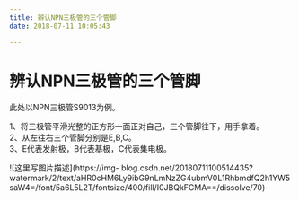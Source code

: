 ```yaml
---
title: 辨认NPN三极管的三个管脚
date: 2018-07-11 10:05:43

---
```

#  辨认NPN三极管的三个管脚

此处以NPN三极管S9013为例。

1、将三极管平滑光整的正方形一面正对自己，三个管脚往下，用手拿着。  
2、从左往右三个管脚分别是E,B,C。  
3、E代表发射极，B代表基极，C代表集电极。

![这里写图片描述](https://img-
blog.csdn.net/20180711100514435?watermark/2/text/aHR0cHM6Ly9ibG9nLmNzZG4ubmV0L1RhbmdfQ2h1YW5saW4=/font/5a6L5L2T/fontsize/400/fill/I0JBQkFCMA==/dissolve/70)

